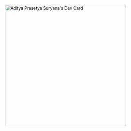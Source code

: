 <a href="https://app.daily.dev/adityaprasetya82"><img src="https://api.daily.dev/devcards/0826ac601ce347b2ad5d7cae74b74a20.png?r=p92" width="400" alt="Aditya Prasetya Suryana's Dev Card"/></a>
